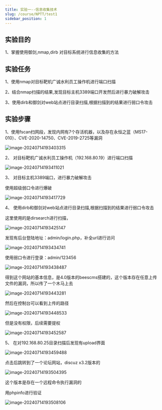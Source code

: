 ```yaml
---
title: 实验一--信息收集技术
slug: /course/NPTT/test1
sidebar_position: 1
---
```


## 实验目的

1、掌握使用御剑,nmap,dirb 对目标系统进行信息收集的方法

## 实验任务

1、使用nmap对目标靶机广诚水利员工操作机进行端口扫描

2、结合nmap扫描的结果,发现目标主机3389端口开发然后进行暴力破解攻击

3、使用dirb和御剑对web站点进行目录扫描,根据扫描到的结果进行弱口令攻击

## 实验步骤

1、使用fscan扫网段，发现内网有7个存活机器，以及存在永恒之蓝（MS17-010）、CVE-2020-14750、CVE-2019-2725等漏洞

![image-20240714193403315](https://img.crzliang.cn/img/202407142110462.png)

2、 对目标靶机广诚水利员工操作机（192.168.80.19）进行端口扫描

![image-20240714193411021](https://img.crzliang.cn/img/202407142110463.png)

3、 对目标主机3389端口，进行暴力破解攻击

使用超级弱口令进行爆破

![image-20240714193417729](https://img.crzliang.cn/img/202407142110464.png)

4、 使用dirb和御剑对web站点进行目录扫描,根据扫描到的结果进行弱口令攻击

这里使用的是dirsearch进行扫描， 

![image-20240714193425147](https://img.crzliang.cn/img/202407142110465.png)

发现有后台登陆地址：admin/login.php，补全url进行访问

 ![image-20240714193434741](https://img.crzliang.cn/img/202407142110466.png)

使用弱口令进行登录：admin/123456

 ![image-20240714193438487](https://img.crzliang.cn/img/202407142110467.png)

得到这个网站的基本信息，是4.0版本的beescms搭建的，这个版本存在任意上传文件的漏洞，所以传了一个木马上去

 ![image-20240714193443281](https://img.crzliang.cn/img/202407142110468.png)

然后在控制台可以看到上传的路径

 ![image-20240714193448533](https://img.crzliang.cn/img/202407142110469.png)

但是没有权限，后续需要提权

 ![image-20240714193452587](https://img.crzliang.cn/img/202407142110470.png)

5、 在对192.168.80.25目录扫描后发现有upload界面

![image-20240714193459488](https://img.crzliang.cn/img/202407142110471.png)

点击后跳转到了一个论坛网站，discuz x3.2版本的

![image-20240714193504395](https://img.crzliang.cn/img/202407142110472.png)

这个版本是存在一个远程命令执行漏洞的

用phpinfo进行验证

![image-20240714193508106](https://img.crzliang.cn/img/202407142110473.png)

 
